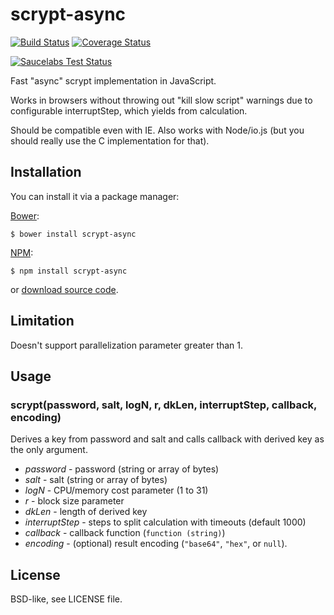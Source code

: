 scrypt-async
============

[![Build Status](https://travis-ci.org/dchest/scrypt-async-js.svg?branch=master)](https://travis-ci.org/dchest/scrypt-async-js)
[![Coverage Status](https://coveralls.io/repos/dchest/scrypt-async-js/badge.svg)](https://coveralls.io/r/dchest/scrypt-async-js)

[![Saucelabs Test Status](https://saucelabs.com/browser-matrix/dchest.svg?auth=caae471e816fc76f8d9a2c292c5f577e)](https://saucelabs.com/u/dchest)

Fast "async" scrypt implementation in JavaScript.

Works in browsers without throwing out "kill slow script" warnings due to
configurable interruptStep, which yields from calculation.

Should be compatible even with IE. Also works with Node/io.js (but you should really use the C implementation for that).


Installation
------------

You can install it via a package manager:

[Bower](http://bower.io):

    $ bower install scrypt-async

[NPM](https://www.npmjs.org/):

    $ npm install scrypt-async

or [download source code](https://github.com/dchest/scrypt-async-js/releases).


Limitation
----------

Doesn't support parallelization parameter greater than 1.


Usage
-----

### scrypt(password, salt, logN, r, dkLen, interruptStep, callback, encoding)
	
Derives a key from password and salt and calls callback with derived
key as the only argument.
	
* *password* - password (string or array of bytes)
* *salt* - salt (string or array of bytes)
* *logN* - CPU/memory cost parameter (1 to 31)
* *r* - block size parameter
* *dkLen* - length of derived key
* *interruptStep* - steps to split calculation with timeouts (default 1000)
* *callback* - callback function (`function (string)`)
* *encoding* - (optional) result encoding (`"base64"`, `"hex"`, or `null`).


License
-------

BSD-like, see LICENSE file.
